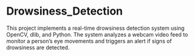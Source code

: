 # Drowsiness_Detection
This project implements a real-time drowsiness detection system using OpenCV, dlib, and Python. The system analyzes a webcam video feed to monitor a person’s eye movements and triggers an alert if signs of drowsiness are detected.
